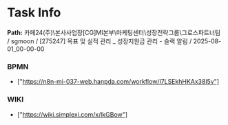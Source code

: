 # Task Info

**Path:** 카페24(주)\본사사업장\[CG]MI본부\마케팅센터\성장전략그룹\그로스파트너팀 / sgmoon / [275247] 목표 및 실적 관리 _ 성장지원금 관리 - 슬랙 알림 / 2025-08-01_00-00-00

### BPMN
- ["https://n8n-mi-037-web.hanpda.com/workflow/l7LSEkhHKAx38l5v"]

### WIKI
- ["https://wiki.simplexi.com/x/lkGBow"]

